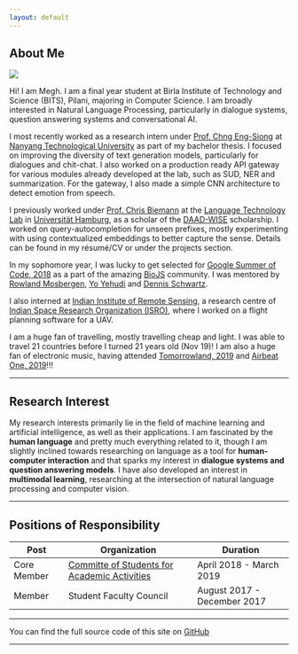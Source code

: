 ```yaml
---
layout: default
---
```


## About Me

<img class="profile-picture" src="dp.jpg">

Hi! I am Megh. I am a final year student at Birla Institute of Technology and Science (BITS), Pilani, majoring in Computer Science. I am broadly interested in Natural Language Processing, particularly in dialogue systems, question answering systems and conversational AI.

I most recently worked as a research intern under [Prof. Chng Eng-Siong](https://www.ntu.edu.sg/home/aseschng/) at [Nanyang Technological University](https://www.ntu.edu.sg/Pages/home.aspx) as part of my bachelor thesis. I focused on improving the diversity of text generation models, particularly for dialogues and chit-chat. I also worked on a production ready API gateway for various modules already developed at the lab, such as SUD, NER and summarization. For the gateway, I also made a simple CNN architecture to detect emotion from speech.

I previously worked under [Prof. Chris Biemann](https://www.inf.uni-hamburg.de/en/inst/ab/lt/people/chris-biemann.html) at the [Language Technology Lab](https://www.inf.uni-hamburg.de/en/inst/ab/lt/home.html) in [Universität Hamburg](https://www.uni-hamburg.de/en.html), as a scholar of the [DAAD-WISE](https://www.daad.de/deutschland/stipendium/datenbank/en/21148-scholarship-database/?daad=1&detail=50015295&origin=4&page=1&q=wise&status=1&subjectGrps=) scholarship. I worked on query-autocompletion for unseen prefixes, mostly experimenting with using contextualized embeddings to better capture the sense. Details can be found in my résumé/CV or under the projects section. 

In my sophomore year, I was lucky to get selected for [Google Summer of Code, 2018](https://summerofcode.withgoogle.com/archive/2018/projects/6278298501906432/) as a part of the amazing [BioJS](biojs.net) community. I was mentored by [Rowland Mosbergen](https://twitter.com/rowlandm?ref_src=twsrc%5Egoogle%7Ctwcamp%5Eserp%7Ctwgr%5Eauthor), [Yo Yehudi](http://yo-yehudi.com/) and [Dennis Schwartz](https://uk.linkedin.com/in/dennis-schwartz-093315b3). 

I also interned at [Indian Institute of Remote Sensing](https://www.iirs.gov.in/), a research centre of [Indian Space Research Organization (ISRO)](https://www.isro.gov.in/), where I worked on a flight planning software for a UAV.

I am a huge fan of travelling, mostly travelling cheap and light. I was able to travel 21 countries before I turned 21 years old (Nov 19)! I am also a huge fan of electronic music, having attended [Tomorrowland, 2019](http://tomorrowland.com) and [Airbeat One, 2019](http://www.airbeat-one.de)!!!

---

## Research Interest

My research interests primarily lie in the field of machine learning and artificial intelligence, as well as their applications. I am fascinated by the **human language** and pretty much everything related to it, though I am slightly inclined towards researching on language as a tool for **human-computer interaction** and that sparks my interest in **dialogue systems and question answering models**. I have also developed an interest in **multimodal learning**, researching at the intersection of natural language processing and computer vision.

---

## Positions of Responsibility

Post | Organization | Duration
--- | --- | ---
Core Member | [Committe of Students for Academic Activities](https://www.linkedin.com/in/costaa-apogee-bits-pilani-1b2267187/) | April 2018 - March 2019
Member | Student Faculty Council | August 2017 - December 2017

---
You can find the full source code of this site on [GitHub](https://github.com/aabhaas-vaish/aabhaas-vaish.github.io)

---
